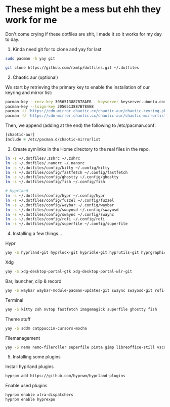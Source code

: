 
# These might be a mess but ehh they work for me
Don't come crying if these dotfiles are shit, I made it so it works for my day to day.


1. Kinda need git for to clone and yay for last
```zsh
sudo pacman -S yay git
```
```zsh
git clone https://github.com/rxmlp/dotfiles.git ~/.dotfiles
```


2. Chaotic aur (optional)

We start by retrieving the primary key to enable the installation of our keyring and mirror list:
```zsh
pacman-key --recv-key 3056513887B78AEB --keyserver keyserver.ubuntu.com
pacman-key --lsign-key 3056513887B78AEB
pacman -U 'https://cdn-mirror.chaotic.cx/chaotic-aur/chaotic-keyring.pkg.tar.zst'
pacman -U 'https://cdn-mirror.chaotic.cx/chaotic-aur/chaotic-mirrorlist.pkg.tar.zst'
```

Then, we append (adding at the end) the following to /etc/pacman.conf:
```zsh
[chaotic-aur]
Include = /etc/pacman.d/chaotic-mirrorlist
```


3. Create symlinks in the Home directory to the real files in the repo.

```zsh
ln -s ~/.dotfiles/.zshrc ~/.zshrc
ln -s ~/.dotfiles/.nanorc ~/.nanorc
ln -s ~/.dotfiles/config/kitty ~/.config/kitty
ln -s ~/.dotfiles/config/fastfetch ~/.config/fastfetch
ln -s ~/.dotfiles/config/ghostty ~/.config/ghostty
ln -s ~/.dotfiles/config/fish ~/.config/fish

# Hyprland
ln -s ~/.dotfiles/config/hypr ~/.config/hypr
ln -s ~/.dotfiles/config/fuzzel ~/.config/fuzzel
ln -s ~/.dotfiles/config/waybar ~/.config/waybar
ln -s ~/.dotfiles/config/swayosd ~/.config/swayosd
ln -s ~/.dotfiles/config/swaync ~/.config/swaync
ln -s ~/.dotfiles/config/rofi ~/.config/rofi
ln -s ~/.dotfiles/config/superfile ~/.config/superfile
```


4.  Installing a few things...

Hypr
```zsh
yay -S hyprland-git hyprlock-git hypridle-git hyprutils-git hyprgraphics-git hyprcursor-git hyprwayland-scanner-git hyprpicker-git xdg-desktop-portal-hyprland-git hyprland-qtutils-git hyprpaper-git hyprland-protocols-git hyprsunset ninja gcc cmake meson libxcb xcb-proto xcb-util xcb-util-keysyms libxfixes libx11 libxcomposite libxrender pixman wayland-protocols cairo pango seatd libxkbcommon xcb-util-wm glaze xorg-xwayland libinput libliftoff libdisplay-info cpio tomlplusplus xcb-util-errors qt6ct
```
Xdg
```zsh 
yay -S xdg-desktop-portal-gtk xdg-desktop-portal-wlr-git
```
Bar, launcher, clip & record
```zsh 
yay -S waybar waybar-module-pacman-updates-git swaync swayosd-git rofi-wayland fuzzel networkmanager blueman bluez bluez-tools bluez-utils wl-clipboard clipman grim slurp grimblast-git wf-recorder
```
Terminal
```zsh 
yay -S kitty zsh nvtop fastfetch imagemagick superfile ghostty fish
```
Theme stuff
```zsh 
yay -S sddm catppuccin-cursors-mocha
```
Filemanagement
```zsh 
yay -S nemo nemo-fileroller superfile pinta gimp libreoffice-still vscodium
```

5. Installing some plugins

Install hyprland plugins
```zsh
hyprpm add https://github.com/hyprwm/hyprland-plugins
```
Enable used plugins
```zsh
hyprpm enable xtra-dispatchers
hyprpm enable hyprexpo
```